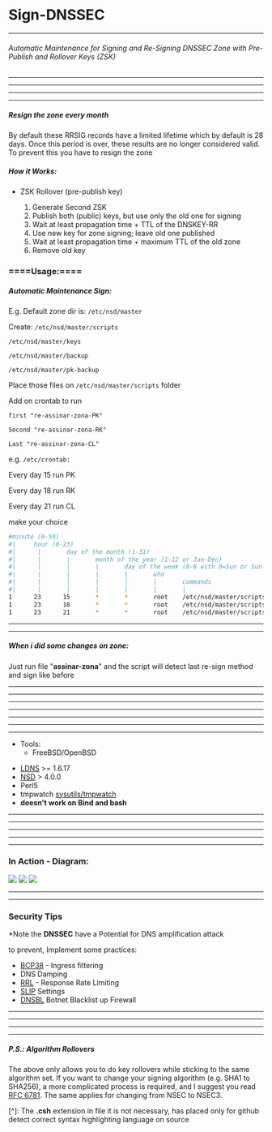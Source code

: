 # Sign-DNSSEC
_ _ _
###### Automatic Maintenance for Signing and Re-Signing DNSSEC Zone with Pre-Publish and Rollover Keys (ZSK)

_ _ _

- - -
- - -
- - -

##### Resign the zone every month

By default these RRSIG records have a limited lifetime which by default is 28 days. Once this period is over, these results are no longer considered valid. To prevent this you have to resign the zone


##### How it Works:
- ZSK Rollover (pre-publish key)

	1. Generate Second ZSK
	2. Publish both (public) keys, but use only the old one for signing
	3. Wait at least propagation time + TTL of the DNSKEY-RR
	4. Use new key for zone signing; leave old one published
	5. Wait at least propagation time + maximum TTL of the old zone
	6. Remove old key


### ====Usage:====

##### Automatic Maintenance Sign:

E.g. Default zone dir is: `/etc/nsd/master` 

Create:
`/etc/nsd/master/scripts`

`/etc/nsd/master/keys`

`/etc/nsd/master/backup`

`/etc/nsd/master/pk-backup`

Place those files on `/etc/nsd/master/scripts` folder

Add on crontab to run

`first "re-assinar-zona-PK"`

`Second "re-assinar-zona-RK"`

`Last "re-assinar-zona-CL"`

e.g. `/etc/crontab:`

Every day 15 run PK

Every day 18 run RK

Every day 21 run CL

make your choice

```bash
#minute (0-59)
#|	   hour (0-23)
#|      |       day of the month (1-31)
#|      |       |       month of the year (1-12 or Jan-Dec)
#|      |       |       |       day of the week (0-6 with 0=Sun or Sun-Sat)
#|      |       |       |       |       who
#|      |       |       |       |       |       commands
#|      |       |       |       |       |       |
1      23      15       *       *       root    /etc/nsd/master/scripts/re-assinar-zona-PK | mail -s "Re-Sign Zone PK" root
1      23      18       *       *       root    /etc/nsd/master/scripts/re-assinar-zona-RK | mail -s "Re-sign Zone RK" root
1      23      21       *       *       root    /etc/nsd/master/scripts/re-assinar-zona-CL | mail -s "Re-sign Zone Clean" root
```


- - -

- - -
##### When i did some changes on zone:

Just run file "**assinar-zona**" and the script will detect last re-sign method and sign like before
- - -
- - -
- - -
- - -
- - -
- - -

* * *

* Tools:
	+ FreeBSD/OpenBSD
 - [LDNS](http://www.nlnetlabs.nl/projects/ldns/) >= 1.6.17
 - [NSD](http://www.nlnetlabs.nl/projects/nsd/) > 4.0.0
 - Perl5
 - tmpwatch [sysutils/tmpwatch](http://www.freshports.org/sysutils/tmpwatch/)
 - **doesn't work on Bind and bash**

* * *

- - -
- - -
- - -
- - -
### In Action - Diagram:
![](http://wekers.org/git/dnssec-pk.jpg)
![](http://wekers.org/git/dnssec-rk.jpg)
![](http://wekers.org/git/dnssec-cl.jpg)


- - -
- - -

### Security Tips

*Note the ****DNSSEC**** have a Potential for DNS amplification attack

to prevent, Implement some practices:


- [BCP38](http://tools.ietf.org/html/bcp38) - Ingress filtering 
- DNS Damping
- [RRL](http://www.nlnetlabs.nl/blog/2012/10/11/nsd-ratelimit/) - Response Rate Limiting
- [SLIP](https://www.nlnetlabs.nl/blog/2013/09/16/rrl-slip-and-response-spoofing/) Settings
- [DNSBL](http://lists.blocklist.de/lists/) Botnet Blacklist up Firewall

- - -
- - -
- - -
- - -

##### P.S.: Algorithm Rollovers

The above only allows you to do key rollovers while sticking to the same algorithm set. If you want to change your signing algorithm (e.g. SHA1 to SHA256), a more complicated process is required, and I suggest you read [RFC 6781](http://tools.ietf.org/html/rfc6781#section-4.1.4). The same applies for changing from NSEC to NSEC3.


[^]: The **.csh** extension in file it is not necessary, has placed only for github detect correct syntax highlighting language on source
